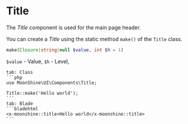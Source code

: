 # Title

The *Title* component is used for the main page header.

You can create a *Title* using the static method `make()` of the `Title` class.

```php
make(Closure|string|null $value, int $h = 1)
```

`$value` - Value,
`$h` - Level,

~~~tabs
tab: Class
```php
use MoonShine\UI\Components\Title;

Title::make('Hello world');
```
tab: Blade
```bladehtml
<x-moonshine::title>Hello world</x-moonshine::title>
```
~~~
